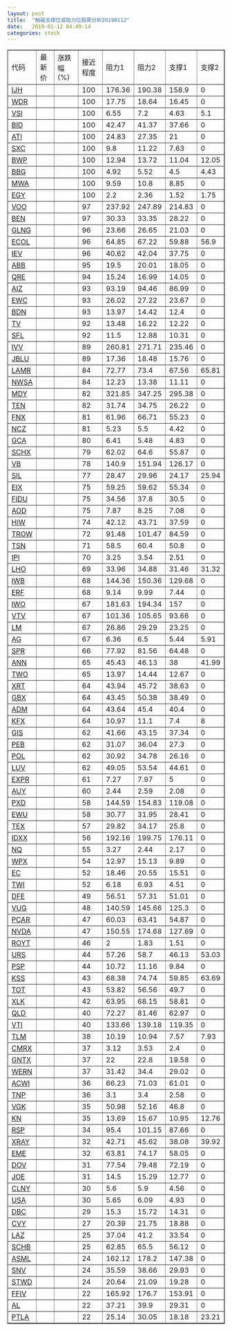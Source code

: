 ```yaml
---
layout: post
title:  "触碰支撑位或阻力位股票分析20190112"
date:   2019-01-12 04:49:14
categories: stock
---
```

<script type="text/javascript">
var stockList = []
stockList.push('gb_ijh');
stockList.push('gb_wdr');
stockList.push('gb_vsi');
stockList.push('gb_bid');
stockList.push('gb_ati');
stockList.push('gb_sxc');
stockList.push('gb_bwp');
stockList.push('gb_bbg');
stockList.push('gb_mwa');
stockList.push('gb_egy');
stockList.push('gb_voo');
stockList.push('gb_ben');
stockList.push('gb_glng');
stockList.push('gb_ecol');
stockList.push('gb_iev');
stockList.push('gb_abb');
stockList.push('gb_qre');
stockList.push('gb_aiz');
stockList.push('gb_ewc');
stockList.push('gb_bdn');
stockList.push('gb_tv');
stockList.push('gb_sfl');
stockList.push('gb_ivv');
stockList.push('gb_jblu');
stockList.push('gb_lamr');
stockList.push('gb_nwsa');
stockList.push('gb_mdy');
stockList.push('gb_ten');
stockList.push('gb_fnx');
stockList.push('gb_ncz');
stockList.push('gb_gca');
stockList.push('gb_schx');
stockList.push('gb_vb');
stockList.push('gb_sil');
stockList.push('gb_eix');
stockList.push('gb_fidu');
stockList.push('gb_aod');
stockList.push('gb_hiw');
stockList.push('gb_trow');
stockList.push('gb_tsn');
stockList.push('gb_ipi');
stockList.push('gb_lho');
stockList.push('gb_iwb');
stockList.push('gb_erf');
stockList.push('gb_iwo');
stockList.push('gb_vtv');
stockList.push('gb_lm');
stockList.push('gb_ag');
stockList.push('gb_spr');
stockList.push('gb_ann');
stockList.push('gb_two');
stockList.push('gb_xrt');
stockList.push('gb_gbx');
stockList.push('gb_adm');
stockList.push('gb_kfx');
stockList.push('gb_gis');
stockList.push('gb_peb');
stockList.push('gb_pol');
stockList.push('gb_luv');
stockList.push('gb_expr');
stockList.push('gb_auy');
stockList.push('gb_pxd');
stockList.push('gb_ewu');
stockList.push('gb_tex');
stockList.push('gb_idxx');
stockList.push('gb_nq');
stockList.push('gb_wpx');
stockList.push('gb_ec');
stockList.push('gb_twi');
stockList.push('gb_dfe');
stockList.push('gb_vug');
stockList.push('gb_pcar');
stockList.push('gb_nvda');
stockList.push('gb_royt');
stockList.push('gb_urs');
stockList.push('gb_psp');
stockList.push('gb_kss');
stockList.push('gb_tot');
stockList.push('gb_xlk');
stockList.push('gb_qld');
stockList.push('gb_vti');
stockList.push('gb_tlm');
stockList.push('gb_cmrx');
stockList.push('gb_gntx');
stockList.push('gb_wern');
stockList.push('gb_acwi');
stockList.push('gb_tnp');
stockList.push('gb_vgk');
stockList.push('gb_kn');
stockList.push('gb_rsp');
stockList.push('gb_xray');
stockList.push('gb_eme');
stockList.push('gb_dov');
stockList.push('gb_joe');
stockList.push('gb_clny');
stockList.push('gb_usa');
stockList.push('gb_dbc');
stockList.push('gb_cvy');
stockList.push('gb_laz');
stockList.push('gb_schb');
stockList.push('gb_asml');
stockList.push('gb_snv');
stockList.push('gb_stwd');
stockList.push('gb_ffiv');
stockList.push('gb_al');
stockList.push('gb_ptla');
</script>
<table border="1">
 <tr>
 <td>代码</td>
 <td>最新价</td>
 <td>涨跌幅(%)</td>
 <td>接近程度</td>
 <td>阻力1</td>
 <td>阻力2</td>
 <td>支撑1</td>
 <td>支撑2</td>
</tr>
  <tr id="ijh" class="red">
  <td><a href="http://stock.finance.sina.com.cn/usstock/quotes/IJH.html" target="_blank">IJH</a></td><td></td><td></td><td>100</td><td>176.36</td><td>190.38</td><td>158.9</td><td>0</td></tr>
  <tr id="wdr" class="green">
  <td><a href="http://stock.finance.sina.com.cn/usstock/quotes/WDR.html" target="_blank">WDR</a></td><td></td><td></td><td>100</td><td>17.75</td><td>18.64</td><td>16.45</td><td>0</td></tr>
  <tr id="vsi" class="green">
  <td><a href="http://stock.finance.sina.com.cn/usstock/quotes/VSI.html" target="_blank">VSI</a></td><td></td><td></td><td>100</td><td>6.55</td><td>7.2</td><td>4.63</td><td>5.1</td></tr>
  <tr id="bid" class="red">
  <td><a href="http://stock.finance.sina.com.cn/usstock/quotes/BID.html" target="_blank">BID</a></td><td></td><td></td><td>100</td><td>42.47</td><td>41.37</td><td>37.66</td><td>0</td></tr>
  <tr id="ati" class="red">
  <td><a href="http://stock.finance.sina.com.cn/usstock/quotes/ATI.html" target="_blank">ATI</a></td><td></td><td></td><td>100</td><td>24.83</td><td>27.35</td><td>21</td><td>0</td></tr>
  <tr id="sxc" class="red">
  <td><a href="http://stock.finance.sina.com.cn/usstock/quotes/SXC.html" target="_blank">SXC</a></td><td></td><td></td><td>100</td><td>9.8</td><td>11.22</td><td>7.63</td><td>0</td></tr>
  <tr id="bwp" class="green">
  <td><a href="http://stock.finance.sina.com.cn/usstock/quotes/BWP.html" target="_blank">BWP</a></td><td></td><td></td><td>100</td><td>12.94</td><td>13.72</td><td>11.04</td><td>12.05</td></tr>
  <tr id="bbg" class="red">
  <td><a href="http://stock.finance.sina.com.cn/usstock/quotes/BBG.html" target="_blank">BBG</a></td><td></td><td></td><td>100</td><td>4.92</td><td>5.52</td><td>4.5</td><td>4.43</td></tr>
  <tr id="mwa" class="red">
  <td><a href="http://stock.finance.sina.com.cn/usstock/quotes/MWA.html" target="_blank">MWA</a></td><td></td><td></td><td>100</td><td>9.59</td><td>10.8</td><td>8.85</td><td>0</td></tr>
  <tr id="egy" class="green">
  <td><a href="http://stock.finance.sina.com.cn/usstock/quotes/EGY.html" target="_blank">EGY</a></td><td></td><td></td><td>100</td><td>2.2</td><td>2.36</td><td>1.52</td><td>1.75</td></tr>
  <tr id="voo" class="red">
  <td><a href="http://stock.finance.sina.com.cn/usstock/quotes/VOO.html" target="_blank">VOO</a></td><td></td><td></td><td>97</td><td>237.92</td><td>247.89</td><td>214.83</td><td>0</td></tr>
  <tr id="ben" class="red">
  <td><a href="http://stock.finance.sina.com.cn/usstock/quotes/BEN.html" target="_blank">BEN</a></td><td></td><td></td><td>97</td><td>30.33</td><td>33.35</td><td>28.22</td><td>0</td></tr>
  <tr id="glng" class="red">
  <td><a href="http://stock.finance.sina.com.cn/usstock/quotes/GLNG.html" target="_blank">GLNG</a></td><td></td><td></td><td>96</td><td>23.66</td><td>26.65</td><td>21.03</td><td>0</td></tr>
  <tr id="ecol" class="red">
  <td><a href="http://stock.finance.sina.com.cn/usstock/quotes/ECOL.html" target="_blank">ECOL</a></td><td></td><td></td><td>96</td><td>64.85</td><td>67.22</td><td>59.88</td><td>56.9</td></tr>
  <tr id="iev" class="red">
  <td><a href="http://stock.finance.sina.com.cn/usstock/quotes/IEV.html" target="_blank">IEV</a></td><td></td><td></td><td>96</td><td>40.62</td><td>42.04</td><td>37.75</td><td>0</td></tr>
  <tr id="abb" class="red">
  <td><a href="http://stock.finance.sina.com.cn/usstock/quotes/ABB.html" target="_blank">ABB</a></td><td></td><td></td><td>95</td><td>19.5</td><td>20.01</td><td>18.05</td><td>0</td></tr>
  <tr id="qre" class="red">
  <td><a href="http://stock.finance.sina.com.cn/usstock/quotes/QRE.html" target="_blank">QRE</a></td><td></td><td></td><td>94</td><td>15.24</td><td>16.99</td><td>14.05</td><td>0</td></tr>
  <tr id="aiz" class="red">
  <td><a href="http://stock.finance.sina.com.cn/usstock/quotes/AIZ.html" target="_blank">AIZ</a></td><td></td><td></td><td>93</td><td>93.19</td><td>94.46</td><td>86.99</td><td>0</td></tr>
  <tr id="ewc" class="red">
  <td><a href="http://stock.finance.sina.com.cn/usstock/quotes/EWC.html" target="_blank">EWC</a></td><td></td><td></td><td>93</td><td>26.02</td><td>27.22</td><td>23.67</td><td>0</td></tr>
  <tr id="bdn" class="red">
  <td><a href="http://stock.finance.sina.com.cn/usstock/quotes/BDN.html" target="_blank">BDN</a></td><td></td><td></td><td>93</td><td>13.97</td><td>14.42</td><td>12.4</td><td>0</td></tr>
  <tr id="tv" class="green">
  <td><a href="http://stock.finance.sina.com.cn/usstock/quotes/TV.html" target="_blank">TV</a></td><td></td><td></td><td>92</td><td>13.48</td><td>16.22</td><td>12.22</td><td>0</td></tr>
  <tr id="sfl" class="red">
  <td><a href="http://stock.finance.sina.com.cn/usstock/quotes/SFL.html" target="_blank">SFL</a></td><td></td><td></td><td>92</td><td>11.5</td><td>12.88</td><td>10.31</td><td>0</td></tr>
  <tr id="ivv" class="red">
  <td><a href="http://stock.finance.sina.com.cn/usstock/quotes/IVV.html" target="_blank">IVV</a></td><td></td><td></td><td>89</td><td>260.81</td><td>271.71</td><td>235.46</td><td>0</td></tr>
  <tr id="jblu" class="red">
  <td><a href="http://stock.finance.sina.com.cn/usstock/quotes/JBLU.html" target="_blank">JBLU</a></td><td></td><td></td><td>89</td><td>17.36</td><td>18.48</td><td>15.76</td><td>0</td></tr>
  <tr id="lamr" class="green">
  <td><a href="http://stock.finance.sina.com.cn/usstock/quotes/LAMR.html" target="_blank">LAMR</a></td><td></td><td></td><td>84</td><td>72.77</td><td>73.4</td><td>67.56</td><td>65.81</td></tr>
  <tr id="nwsa" class="green">
  <td><a href="http://stock.finance.sina.com.cn/usstock/quotes/NWSA.html" target="_blank">NWSA</a></td><td></td><td></td><td>84</td><td>12.23</td><td>13.38</td><td>11.11</td><td>0</td></tr>
  <tr id="mdy" class="red">
  <td><a href="http://stock.finance.sina.com.cn/usstock/quotes/MDY.html" target="_blank">MDY</a></td><td></td><td></td><td>82</td><td>321.85</td><td>347.25</td><td>295.38</td><td>0</td></tr>
  <tr id="ten" class="red">
  <td><a href="http://stock.finance.sina.com.cn/usstock/quotes/TEN.html" target="_blank">TEN</a></td><td></td><td></td><td>82</td><td>31.74</td><td>34.75</td><td>26.22</td><td>0</td></tr>
  <tr id="fnx" class="red">
  <td><a href="http://stock.finance.sina.com.cn/usstock/quotes/FNX.html" target="_blank">FNX</a></td><td></td><td></td><td>81</td><td>61.96</td><td>66.71</td><td>55.23</td><td>0</td></tr>
  <tr id="ncz" class="red">
  <td><a href="http://stock.finance.sina.com.cn/usstock/quotes/NCZ.html" target="_blank">NCZ</a></td><td></td><td></td><td>81</td><td>5.23</td><td>5.5</td><td>4.42</td><td>0</td></tr>
  <tr id="gca" class="green">
  <td><a href="http://stock.finance.sina.com.cn/usstock/quotes/GCA.html" target="_blank">GCA</a></td><td></td><td></td><td>80</td><td>6.41</td><td>5.48</td><td>4.83</td><td>0</td></tr>
  <tr id="schx" class="red">
  <td><a href="http://stock.finance.sina.com.cn/usstock/quotes/SCHX.html" target="_blank">SCHX</a></td><td></td><td></td><td>79</td><td>62.02</td><td>64.6</td><td>55.87</td><td>0</td></tr>
  <tr id="vb" class="green">
  <td><a href="http://stock.finance.sina.com.cn/usstock/quotes/VB.html" target="_blank">VB</a></td><td></td><td></td><td>78</td><td>140.9</td><td>151.94</td><td>126.17</td><td>0</td></tr>
  <tr id="sil" class="green">
  <td><a href="http://stock.finance.sina.com.cn/usstock/quotes/SIL.html" target="_blank">SIL</a></td><td></td><td></td><td>77</td><td>28.47</td><td>29.96</td><td>24.17</td><td>25.94</td></tr>
  <tr id="eix" class="green">
  <td><a href="http://stock.finance.sina.com.cn/usstock/quotes/EIX.html" target="_blank">EIX</a></td><td></td><td></td><td>75</td><td>59.25</td><td>59.62</td><td>55.34</td><td>0</td></tr>
  <tr id="fidu" class="green">
  <td><a href="http://stock.finance.sina.com.cn/usstock/quotes/FIDU.html" target="_blank">FIDU</a></td><td></td><td></td><td>75</td><td>34.56</td><td>37.8</td><td>30.5</td><td>0</td></tr>
  <tr id="aod" class="red">
  <td><a href="http://stock.finance.sina.com.cn/usstock/quotes/AOD.html" target="_blank">AOD</a></td><td></td><td></td><td>75</td><td>7.87</td><td>8.25</td><td>7.08</td><td>0</td></tr>
  <tr id="hiw" class="green">
  <td><a href="http://stock.finance.sina.com.cn/usstock/quotes/HIW.html" target="_blank">HIW</a></td><td></td><td></td><td>74</td><td>42.12</td><td>43.71</td><td>37.59</td><td>0</td></tr>
  <tr id="trow" class="red">
  <td><a href="http://stock.finance.sina.com.cn/usstock/quotes/TROW.html" target="_blank">TROW</a></td><td></td><td></td><td>72</td><td>91.48</td><td>101.47</td><td>84.59</td><td>0</td></tr>
  <tr id="tsn" class="red">
  <td><a href="http://stock.finance.sina.com.cn/usstock/quotes/TSN.html" target="_blank">TSN</a></td><td></td><td></td><td>71</td><td>58.5</td><td>60.4</td><td>50.8</td><td>0</td></tr>
  <tr id="ipi" class="red">
  <td><a href="http://stock.finance.sina.com.cn/usstock/quotes/IPI.html" target="_blank">IPI</a></td><td></td><td></td><td>70</td><td>3.25</td><td>3.54</td><td>2.51</td><td>0</td></tr>
  <tr id="lho" class="green">
  <td><a href="http://stock.finance.sina.com.cn/usstock/quotes/LHO.html" target="_blank">LHO</a></td><td></td><td></td><td>69</td><td>33.96</td><td>34.88</td><td>31.46</td><td>31.32</td></tr>
  <tr id="iwb" class="red">
  <td><a href="http://stock.finance.sina.com.cn/usstock/quotes/IWB.html" target="_blank">IWB</a></td><td></td><td></td><td>68</td><td>144.36</td><td>150.36</td><td>129.68</td><td>0</td></tr>
  <tr id="erf" class="red">
  <td><a href="http://stock.finance.sina.com.cn/usstock/quotes/ERF.html" target="_blank">ERF</a></td><td></td><td></td><td>68</td><td>9.14</td><td>9.99</td><td>7.44</td><td>0</td></tr>
  <tr id="iwo" class="red">
  <td><a href="http://stock.finance.sina.com.cn/usstock/quotes/IWO.html" target="_blank">IWO</a></td><td></td><td></td><td>67</td><td>181.63</td><td>194.34</td><td>157</td><td>0</td></tr>
  <tr id="vtv" class="red">
  <td><a href="http://stock.finance.sina.com.cn/usstock/quotes/VTV.html" target="_blank">VTV</a></td><td></td><td></td><td>67</td><td>101.36</td><td>105.65</td><td>93.66</td><td>0</td></tr>
  <tr id="lm" class="red">
  <td><a href="http://stock.finance.sina.com.cn/usstock/quotes/LM.html" target="_blank">LM</a></td><td></td><td></td><td>67</td><td>26.86</td><td>29.29</td><td>23.25</td><td>0</td></tr>
  <tr id="ag" class="green">
  <td><a href="http://stock.finance.sina.com.cn/usstock/quotes/AG.html" target="_blank">AG</a></td><td></td><td></td><td>67</td><td>6.36</td><td>6.5</td><td>5.44</td><td>5.91</td></tr>
  <tr id="spr" class="red">
  <td><a href="http://stock.finance.sina.com.cn/usstock/quotes/SPR.html" target="_blank">SPR</a></td><td></td><td></td><td>66</td><td>77.92</td><td>81.56</td><td>64.48</td><td>0</td></tr>
  <tr id="ann" class="red">
  <td><a href="http://stock.finance.sina.com.cn/usstock/quotes/ANN.html" target="_blank">ANN</a></td><td></td><td></td><td>65</td><td>45.43</td><td>46.13</td><td>38</td><td>41.99</td></tr>
  <tr id="two" class="red">
  <td><a href="http://stock.finance.sina.com.cn/usstock/quotes/TWO.html" target="_blank">TWO</a></td><td></td><td></td><td>65</td><td>13.97</td><td>14.44</td><td>12.67</td><td>0</td></tr>
  <tr id="xrt" class="red">
  <td><a href="http://stock.finance.sina.com.cn/usstock/quotes/XRT.html" target="_blank">XRT</a></td><td></td><td></td><td>64</td><td>43.94</td><td>45.72</td><td>38.63</td><td>0</td></tr>
  <tr id="gbx" class="green">
  <td><a href="http://stock.finance.sina.com.cn/usstock/quotes/GBX.html" target="_blank">GBX</a></td><td></td><td></td><td>64</td><td>43.45</td><td>50.38</td><td>38.49</td><td>0</td></tr>
  <tr id="adm" class="red">
  <td><a href="http://stock.finance.sina.com.cn/usstock/quotes/ADM.html" target="_blank">ADM</a></td><td></td><td></td><td>64</td><td>43.64</td><td>45.4</td><td>40.4</td><td>0</td></tr>
  <tr id="kfx" class="green">
  <td><a href="http://stock.finance.sina.com.cn/usstock/quotes/KFX.html" target="_blank">KFX</a></td><td></td><td></td><td>64</td><td>10.97</td><td>11.1</td><td>7.4</td><td>8</td></tr>
  <tr id="gis" class="green">
  <td><a href="http://stock.finance.sina.com.cn/usstock/quotes/GIS.html" target="_blank">GIS</a></td><td></td><td></td><td>62</td><td>41.66</td><td>43.15</td><td>37.34</td><td>0</td></tr>
  <tr id="peb" class="red">
  <td><a href="http://stock.finance.sina.com.cn/usstock/quotes/PEB.html" target="_blank">PEB</a></td><td></td><td></td><td>62</td><td>31.07</td><td>36.04</td><td>27.3</td><td>0</td></tr>
  <tr id="pol" class="red">
  <td><a href="http://stock.finance.sina.com.cn/usstock/quotes/POL.html" target="_blank">POL</a></td><td></td><td></td><td>62</td><td>30.92</td><td>34.78</td><td>26.16</td><td>0</td></tr>
  <tr id="luv" class="red">
  <td><a href="http://stock.finance.sina.com.cn/usstock/quotes/LUV.html" target="_blank">LUV</a></td><td></td><td></td><td>62</td><td>49.05</td><td>53.54</td><td>44.61</td><td>0</td></tr>
  <tr id="expr" class="green">
  <td><a href="http://stock.finance.sina.com.cn/usstock/quotes/EXPR.html" target="_blank">EXPR</a></td><td></td><td></td><td>61</td><td>7.27</td><td>7.97</td><td>5</td><td>0</td></tr>
  <tr id="auy" class="red">
  <td><a href="http://stock.finance.sina.com.cn/usstock/quotes/AUY.html" target="_blank">AUY</a></td><td></td><td></td><td>60</td><td>2.44</td><td>2.59</td><td>2.08</td><td>0</td></tr>
  <tr id="pxd" class="red">
  <td><a href="http://stock.finance.sina.com.cn/usstock/quotes/PXD.html" target="_blank">PXD</a></td><td></td><td></td><td>58</td><td>144.59</td><td>154.83</td><td>119.08</td><td>0</td></tr>
  <tr id="ewu" class="red">
  <td><a href="http://stock.finance.sina.com.cn/usstock/quotes/EWU.html" target="_blank">EWU</a></td><td></td><td></td><td>58</td><td>30.77</td><td>31.95</td><td>28.41</td><td>0</td></tr>
  <tr id="tex" class="red">
  <td><a href="http://stock.finance.sina.com.cn/usstock/quotes/TEX.html" target="_blank">TEX</a></td><td></td><td></td><td>57</td><td>29.82</td><td>34.17</td><td>25.8</td><td>0</td></tr>
  <tr id="idxx" class="green">
  <td><a href="http://stock.finance.sina.com.cn/usstock/quotes/IDXX.html" target="_blank">IDXX</a></td><td></td><td></td><td>56</td><td>192.16</td><td>199.75</td><td>176.11</td><td>0</td></tr>
  <tr id="nq" class="green">
  <td><a href="http://stock.finance.sina.com.cn/usstock/quotes/NQ.html" target="_blank">NQ</a></td><td></td><td></td><td>55</td><td>3.27</td><td>2.44</td><td>2.17</td><td>0</td></tr>
  <tr id="wpx" class="red">
  <td><a href="http://stock.finance.sina.com.cn/usstock/quotes/WPX.html" target="_blank">WPX</a></td><td></td><td></td><td>54</td><td>12.97</td><td>15.13</td><td>9.89</td><td>0</td></tr>
  <tr id="ec" class="red">
  <td><a href="http://stock.finance.sina.com.cn/usstock/quotes/EC.html" target="_blank">EC</a></td><td></td><td></td><td>52</td><td>18.46</td><td>20.55</td><td>15.51</td><td>0</td></tr>
  <tr id="twi" class="red">
  <td><a href="http://stock.finance.sina.com.cn/usstock/quotes/TWI.html" target="_blank">TWI</a></td><td></td><td></td><td>52</td><td>6.18</td><td>6.93</td><td>4.51</td><td>0</td></tr>
  <tr id="dfe" class="green">
  <td><a href="http://stock.finance.sina.com.cn/usstock/quotes/DFE.html" target="_blank">DFE</a></td><td></td><td></td><td>49</td><td>56.51</td><td>57.31</td><td>51.01</td><td>0</td></tr>
  <tr id="vug" class="red">
  <td><a href="http://stock.finance.sina.com.cn/usstock/quotes/VUG.html" target="_blank">VUG</a></td><td></td><td></td><td>48</td><td>140.59</td><td>145.66</td><td>125.3</td><td>0</td></tr>
  <tr id="pcar" class="red">
  <td><a href="http://stock.finance.sina.com.cn/usstock/quotes/PCAR.html" target="_blank">PCAR</a></td><td></td><td></td><td>47</td><td>60.03</td><td>63.41</td><td>54.87</td><td>0</td></tr>
  <tr id="nvda" class="red">
  <td><a href="http://stock.finance.sina.com.cn/usstock/quotes/NVDA.html" target="_blank">NVDA</a></td><td></td><td></td><td>47</td><td>150.55</td><td>174.68</td><td>127.69</td><td>0</td></tr>
  <tr id="royt" class="red">
  <td><a href="http://stock.finance.sina.com.cn/usstock/quotes/ROYT.html" target="_blank">ROYT</a></td><td></td><td></td><td>46</td><td>2</td><td>1.83</td><td>1.51</td><td>0</td></tr>
  <tr id="urs" class="green">
  <td><a href="http://stock.finance.sina.com.cn/usstock/quotes/URS.html" target="_blank">URS</a></td><td></td><td></td><td>44</td><td>57.26</td><td>58.7</td><td>46.13</td><td>53.03</td></tr>
  <tr id="psp" class="red">
  <td><a href="http://stock.finance.sina.com.cn/usstock/quotes/PSP.html" target="_blank">PSP</a></td><td></td><td></td><td>44</td><td>10.72</td><td>11.16</td><td>9.84</td><td>0</td></tr>
  <tr id="kss" class="red">
  <td><a href="http://stock.finance.sina.com.cn/usstock/quotes/KSS.html" target="_blank">KSS</a></td><td></td><td></td><td>43</td><td>68.38</td><td>74.74</td><td>59.85</td><td>63.69</td></tr>
  <tr id="tot" class="green">
  <td><a href="http://stock.finance.sina.com.cn/usstock/quotes/TOT.html" target="_blank">TOT</a></td><td></td><td></td><td>43</td><td>53.82</td><td>56.56</td><td>49.7</td><td>0</td></tr>
  <tr id="xlk" class="red">
  <td><a href="http://stock.finance.sina.com.cn/usstock/quotes/XLK.html" target="_blank">XLK</a></td><td></td><td></td><td>42</td><td>63.95</td><td>68.15</td><td>58.81</td><td>0</td></tr>
  <tr id="qld" class="green">
  <td><a href="http://stock.finance.sina.com.cn/usstock/quotes/QLD.html" target="_blank">QLD</a></td><td></td><td></td><td>40</td><td>72.27</td><td>81.46</td><td>62.97</td><td>0</td></tr>
  <tr id="vti" class="red">
  <td><a href="http://stock.finance.sina.com.cn/usstock/quotes/VTI.html" target="_blank">VTI</a></td><td></td><td></td><td>40</td><td>133.66</td><td>139.18</td><td>119.35</td><td>0</td></tr>
  <tr id="tlm" class="green">
  <td><a href="http://stock.finance.sina.com.cn/usstock/quotes/TLM.html" target="_blank">TLM</a></td><td></td><td></td><td>38</td><td>10.19</td><td>10.94</td><td>7.57</td><td>7.93</td></tr>
  <tr id="cmrx" class="red">
  <td><a href="http://stock.finance.sina.com.cn/usstock/quotes/CMRX.html" target="_blank">CMRX</a></td><td></td><td></td><td>37</td><td>3.12</td><td>3.53</td><td>2.4</td><td>0</td></tr>
  <tr id="gntx" class="green">
  <td><a href="http://stock.finance.sina.com.cn/usstock/quotes/GNTX.html" target="_blank">GNTX</a></td><td></td><td></td><td>37</td><td>22</td><td>22.8</td><td>19.58</td><td>0</td></tr>
  <tr id="wern" class="red">
  <td><a href="http://stock.finance.sina.com.cn/usstock/quotes/WERN.html" target="_blank">WERN</a></td><td></td><td></td><td>37</td><td>31.42</td><td>34.4</td><td>29.02</td><td>0</td></tr>
  <tr id="acwi" class="green">
  <td><a href="http://stock.finance.sina.com.cn/usstock/quotes/ACWI.html" target="_blank">ACWI</a></td><td></td><td></td><td>36</td><td>66.23</td><td>71.03</td><td>61.01</td><td>0</td></tr>
  <tr id="tnp" class="red">
  <td><a href="http://stock.finance.sina.com.cn/usstock/quotes/TNP.html" target="_blank">TNP</a></td><td></td><td></td><td>36</td><td>3.1</td><td>3.4</td><td>2.58</td><td>0</td></tr>
  <tr id="vgk" class="red">
  <td><a href="http://stock.finance.sina.com.cn/usstock/quotes/VGK.html" target="_blank">VGK</a></td><td></td><td></td><td>35</td><td>50.98</td><td>52.16</td><td>46.8</td><td>0</td></tr>
  <tr id="kn" class="red">
  <td><a href="http://stock.finance.sina.com.cn/usstock/quotes/KN.html" target="_blank">KN</a></td><td></td><td></td><td>35</td><td>13.69</td><td>15.67</td><td>10.95</td><td>12.76</td></tr>
  <tr id="rsp" class="green">
  <td><a href="http://stock.finance.sina.com.cn/usstock/quotes/RSP.html" target="_blank">RSP</a></td><td></td><td></td><td>34</td><td>95.4</td><td>101.15</td><td>87.66</td><td>0</td></tr>
  <tr id="xray" class="green">
  <td><a href="http://stock.finance.sina.com.cn/usstock/quotes/XRAY.html" target="_blank">XRAY</a></td><td></td><td></td><td>32</td><td>42.71</td><td>45.62</td><td>38.08</td><td>39.92</td></tr>
  <tr id="eme" class="green">
  <td><a href="http://stock.finance.sina.com.cn/usstock/quotes/EME.html" target="_blank">EME</a></td><td></td><td></td><td>32</td><td>63.81</td><td>74.17</td><td>58.05</td><td>0</td></tr>
  <tr id="dov" class="green">
  <td><a href="http://stock.finance.sina.com.cn/usstock/quotes/DOV.html" target="_blank">DOV</a></td><td></td><td></td><td>31</td><td>77.54</td><td>79.48</td><td>72.19</td><td>0</td></tr>
  <tr id="joe" class="red">
  <td><a href="http://stock.finance.sina.com.cn/usstock/quotes/JOE.html" target="_blank">JOE</a></td><td></td><td></td><td>31</td><td>14.5</td><td>15.29</td><td>12.77</td><td>0</td></tr>
  <tr id="clny" class="red">
  <td><a href="http://stock.finance.sina.com.cn/usstock/quotes/CLNY.html" target="_blank">CLNY</a></td><td></td><td></td><td>30</td><td>5.6</td><td>5.9</td><td>4.56</td><td>0</td></tr>
  <tr id="usa" class="red">
  <td><a href="http://stock.finance.sina.com.cn/usstock/quotes/USA.html" target="_blank">USA</a></td><td></td><td></td><td>30</td><td>5.65</td><td>6.09</td><td>4.93</td><td>0</td></tr>
  <tr id="dbc" class="green">
  <td><a href="http://stock.finance.sina.com.cn/usstock/quotes/DBC.html" target="_blank">DBC</a></td><td></td><td></td><td>29</td><td>15.3</td><td>15.72</td><td>14.31</td><td>0</td></tr>
  <tr id="cvy" class="green">
  <td><a href="http://stock.finance.sina.com.cn/usstock/quotes/CVY.html" target="_blank">CVY</a></td><td></td><td></td><td>27</td><td>20.39</td><td>21.75</td><td>18.88</td><td>0</td></tr>
  <tr id="laz" class="red">
  <td><a href="http://stock.finance.sina.com.cn/usstock/quotes/LAZ.html" target="_blank">LAZ</a></td><td></td><td></td><td>25</td><td>37.04</td><td>41.2</td><td>33.54</td><td>0</td></tr>
  <tr id="schb" class="red">
  <td><a href="http://stock.finance.sina.com.cn/usstock/quotes/SCHB.html" target="_blank">SCHB</a></td><td></td><td></td><td>25</td><td>62.85</td><td>65.5</td><td>56.12</td><td>0</td></tr>
  <tr id="asml" class="red">
  <td><a href="http://stock.finance.sina.com.cn/usstock/quotes/ASML.html" target="_blank">ASML</a></td><td></td><td></td><td>24</td><td>162.12</td><td>178.2</td><td>147.38</td><td>0</td></tr>
  <tr id="snv" class="red">
  <td><a href="http://stock.finance.sina.com.cn/usstock/quotes/SNV.html" target="_blank">SNV</a></td><td></td><td></td><td>24</td><td>35.59</td><td>38.66</td><td>29.93</td><td>0</td></tr>
  <tr id="stwd" class="green">
  <td><a href="http://stock.finance.sina.com.cn/usstock/quotes/STWD.html" target="_blank">STWD</a></td><td></td><td></td><td>24</td><td>20.64</td><td>21.09</td><td>19.28</td><td>0</td></tr>
  <tr id="ffiv" class="red">
  <td><a href="http://stock.finance.sina.com.cn/usstock/quotes/FFIV.html" target="_blank">FFIV</a></td><td></td><td></td><td>22</td><td>165.92</td><td>176.7</td><td>153.91</td><td>0</td></tr>
  <tr id="al" class="red">
  <td><a href="http://stock.finance.sina.com.cn/usstock/quotes/AL.html" target="_blank">AL</a></td><td></td><td></td><td>22</td><td>37.21</td><td>39.9</td><td>29.31</td><td>0</td></tr>
  <tr id="ptla" class="green">
  <td><a href="http://stock.finance.sina.com.cn/usstock/quotes/PTLA.html" target="_blank">PTLA</a></td><td></td><td></td><td>22</td><td>25.14</td><td>30.05</td><td>18.18</td><td>23.21</td></tr>
</table>
